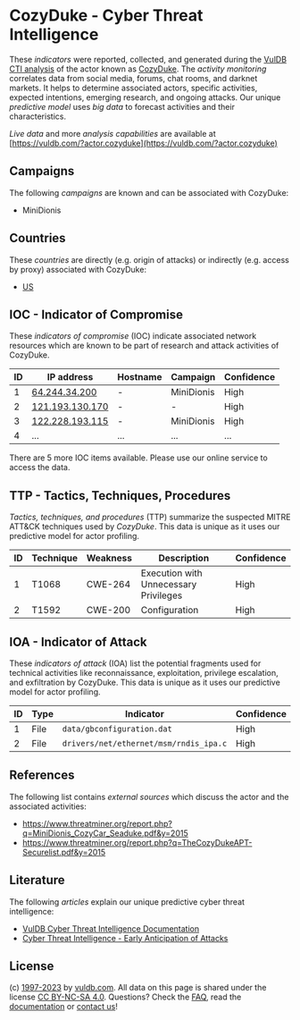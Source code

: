 # CozyDuke - Cyber Threat Intelligence

These _indicators_ were reported, collected, and generated during the [VulDB CTI analysis](https://vuldb.com/?kb.cti) of the actor known as [CozyDuke](https://vuldb.com/?actor.cozyduke). The _activity monitoring_ correlates data from social media, forums, chat rooms, and darknet markets. It helps to determine associated actors, specific activities, expected intentions, emerging research, and ongoing attacks. Our unique _predictive model_ uses _big data_ to forecast activities and their characteristics.

_Live data_ and more _analysis capabilities_ are available at [https://vuldb.com/?actor.cozyduke](https://vuldb.com/?actor.cozyduke)

## Campaigns

The following _campaigns_ are known and can be associated with CozyDuke:

* MiniDionis

## Countries

These _countries_ are directly (e.g. origin of attacks) or indirectly (e.g. access by proxy) associated with CozyDuke:

* [US](https://vuldb.com/?country.us)

## IOC - Indicator of Compromise

These _indicators of compromise_ (IOC) indicate associated network resources which are known to be part of research and attack activities of CozyDuke.

ID | IP address | Hostname | Campaign | Confidence
-- | ---------- | -------- | -------- | ----------
1 | [64.244.34.200](https://vuldb.com/?ip.64.244.34.200) | - | MiniDionis | High
2 | [121.193.130.170](https://vuldb.com/?ip.121.193.130.170) | - | - | High
3 | [122.228.193.115](https://vuldb.com/?ip.122.228.193.115) | - | MiniDionis | High
4 | ... | ... | ... | ...

There are 5 more IOC items available. Please use our online service to access the data.

## TTP - Tactics, Techniques, Procedures

_Tactics, techniques, and procedures_ (TTP) summarize the suspected MITRE ATT&CK techniques used by _CozyDuke_. This data is unique as it uses our predictive model for actor profiling.

ID | Technique | Weakness | Description | Confidence
-- | --------- | -------- | ----------- | ----------
1 | T1068 | CWE-264 | Execution with Unnecessary Privileges | High
2 | T1592 | CWE-200 | Configuration | High

## IOA - Indicator of Attack

These _indicators of attack_ (IOA) list the potential fragments used for technical activities like reconnaissance, exploitation, privilege escalation, and exfiltration by CozyDuke. This data is unique as it uses our predictive model for actor profiling.

ID | Type | Indicator | Confidence
-- | ---- | --------- | ----------
1 | File | `data/gbconfiguration.dat` | High
2 | File | `drivers/net/ethernet/msm/rndis_ipa.c` | High

## References

The following list contains _external sources_ which discuss the actor and the associated activities:

* https://www.threatminer.org/report.php?q=MiniDionis_CozyCar_Seaduke.pdf&y=2015
* https://www.threatminer.org/report.php?q=TheCozyDukeAPT-Securelist.pdf&y=2015

## Literature

The following _articles_ explain our unique predictive cyber threat intelligence:

* [VulDB Cyber Threat Intelligence Documentation](https://vuldb.com/?kb.cti)
* [Cyber Threat Intelligence - Early Anticipation of Attacks](https://www.scip.ch/en/?labs.20201022)

## License

(c) [1997-2023](https://vuldb.com/?kb.changelog) by [vuldb.com](https://vuldb.com/?kb.about). All data on this page is shared under the license [CC BY-NC-SA 4.0](https://creativecommons.org/licenses/by-nc-sa/4.0/). Questions? Check the [FAQ](https://vuldb.com/?kb.faq), read the [documentation](https://vuldb.com/?kb) or [contact us](https://vuldb.com/?contact)!
